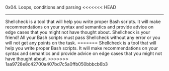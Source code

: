 0x04. Loops, conditions and parsing
<<<<<<< HEAD
<hr>
Shellcheck is a tool that will help you write proper Bash scripts. It will make recommendations on your syntax and semantics and provide advice on edge cases that you might not have thought about. Shellcheck is your friend! All your Bash scripts must pass Shellcheck without any error or you will not get any points on the task.
=======
Shellcheck is a tool that will help you write proper Bash scripts. It will make recommendations on your syntax and semantics and provide advice on edge cases that you might not have thought about.
>>>>>>> 1aa9728e8c42700a407bd7c5a0ffb050bbbcb6b3
